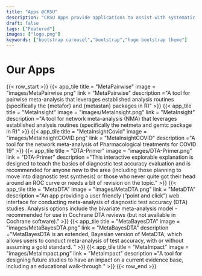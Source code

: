 ```yaml
---
title: "Apps @CRSU"
description: "CRSU Apps provide applications to assist with systematic reviews and meta-analysis"
draft: false
tags: ["Featured"]
images: ["logo.png"]
keywords: ["bootstrap carousel","bootstrap","hugo bootstrap theme"]
---
```


# Our Apps

{{< row_start >}}
    {{< app_tile
        title = "MetaPairwise"
        image = "images/MetaPairwise.png"
        link = "MetaPairwise"
        description ="A tool for pairwise meta-analysis that leverages established analysis routines (specifically the {metafor} and {metastan} packages in R)" 
    >}}
    {{<
        app_tile title = "MetaInsight"
        image = "images/MetaInsight.png"
        link = "MetaInsight"
        description ="A tool for network meta-analysis (NMA) that leverages established analysis routines (specifically the netmeta and gemtc package in R)"
    >}}
    {{< app_tile
        title = "MetaInsightCovid"
        image = "images/MetaInsightCOVID.png"
        link = "MetaInsightCOVID"
        description ="A tool for the network meta-analysis of Pharmacological treatments for COVID 19"
    >}}
    {{< app_tile
        title = "DTA-Primer"
        image = "images/DTA-Primer.png"
        link = "DTA-Primer"
        description ="This interactive explorable explanation is designed to teach the basics of diagnostic test accuracy evaluation and is recommended for anyone new to the area (including those planning to move into diagnostic test synthesis) or those who never quite got their head around an ROC curve or needs a bit of revision on the topic."
    >}}
    {{< app_tile
        title = "MetaDTA"
        image = "images/MetaDTA.png"
        link = "MetaDTA"
        description ="An app providing a user friendly (“point and click”) web interface for conducting meta-analysis of diagnostic test accuracy (DTA) studies.  Analysis options include the bivariate meta-analysis model - recommended for use in Cochrane DTA reviews (but not available in Cochrane software)."
    >}}
    {{< app_tile
        title = "MetaBayesDTA"
        image = "images/MetaBayesDTA.png"
        link = "MetaBayesDTA"
        description ="MetaBayesDTA is an extended, Bayesian version of MetaDTA, which allows users to conduct meta-analysis of test accuracy, with or without assuming a gold standard. " >}}
    {{< app_tile
        title = "MetaImpact"
        image = "images/MetaImpact.png"
        link = "MetaImpact"
        description ="A tool for designing future studies to have an impact on a current evidence base, including an educational walk-through "
    >}}
{{< row_end >}}